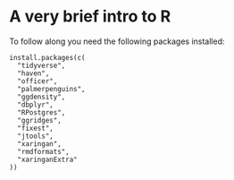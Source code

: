 # A very brief intro to R

To follow along you need the following packages installed:

    install.packages(c(
      "tidyverse", 
      "haven", 
      "officer", 
      "palmerpenguins", 
      "ggdensity", 
      "dbplyr",
      "RPostgres",
      "ggridges",
      "fixest",
      "jtools",
      "xaringan",
      "rmdformats",
      "xaringanExtra"
    ))

